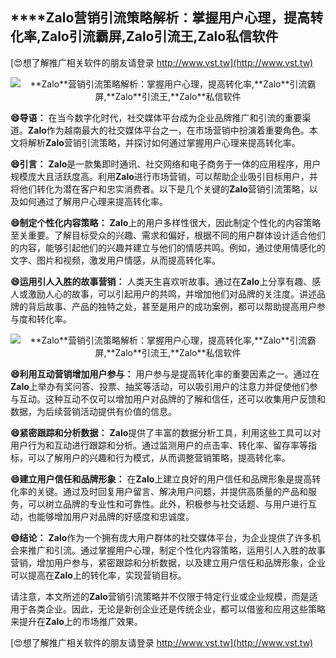 ## ****Zalo**营销引流策略解析：掌握用户心理，提高转化率,**Zalo**引流霸屏,**Zalo**引流王,**Zalo**私信软件**

[😍想了解推广相关软件的朋友请登录 http://www.vst.tw](http://www.vst.tw)

 <center><img src="https://vst.tw/MP4/tuiguang/png/5.png" alt="**Zalo**营销引流策略解析：掌握用户心理，提高转化率,**Zalo**引流霸屏,**Zalo**引流王,**Zalo**私信软件"></center>

**😄导语：**
在当今数字化时代，社交媒体平台成为企业品牌推广和引流的重要渠道。**Zalo**作为越南最大的社交媒体平台之一，在市场营销中扮演着重要角色。本文将解析**Zalo**营销引流策略，并探讨如何通过掌握用户心理来提高转化率。

**😄引言：**
**Zalo**是一款集即时通讯、社交网络和电子商务于一体的应用程序，用户规模庞大且活跃度高。利用**Zalo**进行市场营销，可以帮助企业吸引目标用户，并将他们转化为潜在客户和忠实消费者。以下是几个关键的**Zalo**营销引流策略，以及如何通过了解用户心理来提高转化率。

**😄制定个性化内容策略：**
**Zalo**上的用户多样性很大，因此制定个性化的内容策略至关重要。了解目标受众的兴趣、需求和偏好，根据不同的用户群体设计适合他们的内容，能够引起他们的兴趣并建立与他们的情感共鸣。例如，通过使用情感化的文字、图片和视频，激发用户情感，从而提高转化率。

**😄运用引人入胜的故事营销：**
人类天生喜欢听故事。通过在**Zalo**上分享有趣、感人或激励人心的故事，可以引起用户的共鸣，并增加他们对品牌的关注度。讲述品牌的背后故事、产品的独特之处，甚至是用户的成功案例，都可以帮助提高用户参与度和转化率。

 <center><img src="https://vst.tw/MP4/tuiguang/png/3.png" alt="**Zalo**营销引流策略解析：掌握用户心理，提高转化率,**Zalo**引流霸屏,**Zalo**引流王,**Zalo**私信软件"></center>

**😄利用互动营销增加用户参与：**
用户参与是提高转化率的重要因素之一。通过在**Zalo**上举办有奖问答、投票、抽奖等活动，可以吸引用户的注意力并促使他们参与互动。这种互动不仅可以增加用户对品牌的了解和信任，还可以收集用户反馈和数据，为后续营销活动提供有价值的信息。

**😄紧密跟踪和分析数据：**
**Zalo**提供了丰富的数据分析工具，利用这些工具可以对用户行为和互动进行跟踪和分析。通过监测用户的点击率、转化率、留存率等指标，可以了解用户的兴趣和行为模式，从而调整营销策略，提高转化率。

**😄建立用户信任和品牌形象：**
在**Zalo**上建立良好的用户信任和品牌形象是提高转化率的关键。通过及时回复用户留言、解决用户问题，并提供高质量的产品和服务，可以树立品牌的专业性和可靠性。此外，积极参与社交话题、与用户进行互动，也能够增加用户对品牌的好感度和忠诚度。

**😄结论：**
**Zalo**作为一个拥有庞大用户群体的社交媒体平台，为企业提供了许多机会来推广和引流。通过掌握用户心理，制定个性化内容策略，运用引人入胜的故事营销，增加用户参与，紧密跟踪和分析数据，以及建立用户信任和品牌形象，企业可以提高在**Zalo**上的转化率，实现营销目标。

请注意，本文所述的**Zalo**营销引流策略并不仅限于特定行业或企业规模，而是适用于各类企业。因此，无论是新创企业还是传统企业，都可以借鉴和应用这些策略来提升在**Zalo**上的市场推广效果。

[😍想了解推广相关软件的朋友请登录 http://www.vst.tw](http://www.vst.tw)



